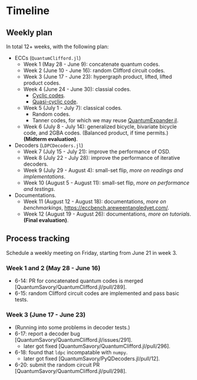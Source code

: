 # Timeline

## Weekly plan

In total 12+ weeks, with the following plan:

- ECCs (`QuantumClifford.jl`)
    - Week 1 (May 28 - June 9): concatenate quantum codes.
    - Week 2 (June 10 - June 16): random Clifford circuit codes.
    - Week 3 (June 17 - June 23): hypergraph product, lifted, lifted product codes.
    - Week 4 (June 24 - June 30): classial codes.
        - [Cyclic codes](https://errorcorrectionzoo.org/c/cyclic).
        - [Quasi-cyclic code](https://errorcorrectionzoo.org/c/quasi_cyclic).
    - Week 5 (July 1 - July 7): classical codes.
        - Random codes.
        - Tanner codes, for which we may reuse [QuantumExpander.jl](https://github.com/QuantumSavory/QuantumExpanders.jl).
    - Week 6 (July 8 - July 14): generalized bicycle, bivariate bicycle code, and 2GBA codes. (Balanced product, if time permits.) **(Midterm evaluation)**.
- Decoders (`LDPCDecoders.jl`)
    - Week 7 (July 15 - July 21): improve the performance of OSD.
    - Week 8 (July 22 - July 28): improve the performance of iterative decoders.
    - Week 9 (July 29 - August 4): small-set flip, *more on readings and implementations*.
    - Week 10 (August 5 - August 11): small-set flip, *more on performance and testings*.
- Documentations.
    - Week 11 (August 12 - August 18): documentations, *more on benchmarkings*, https://eccbench.areweentangledyet.com/.
    - Week 12 (August 19 - August 26): documentations, *more on tutorials*. **(Final evaluation)**.

## Process tracking

Schedule a weekly meeting on Friday, starting from June 21 in week 3.

### Week 1 and 2 (May 28 - June 16)

- 6-14: PR for concatenated quantum codes is merged [QuantumSavory/QuantumClifford.jl/pull/289].
- 6-15: random Clifford circuit codes are implemented and pass basic tests.

### Week 3 (June 17 - June 23)

- (Running into some problems in decoder tests.)
- 6-17: report a decoder bug [QuantumSavory/QuantumClifford.jl/issues/291].
    - later got fixed [QuantumSavory/QuantumClifford.jl/pull/296].
- 6-18: found that `ldpc` incompatable with `numpy`.
    - later got fixed [QuantumSavory/PyQDecoders.jl/pull/12].
- 6-20: submit the random circuit PR [QuantumSavory/QuantumClifford.jl/pull/298].
